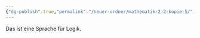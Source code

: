 ```yaml
---
{"dg-publish":true,"permalink":"/neuer-ordner/mathematik-2-2-kopie-5/","noteIcon":""}
---
```


Das ist eine Sprache für Logik.